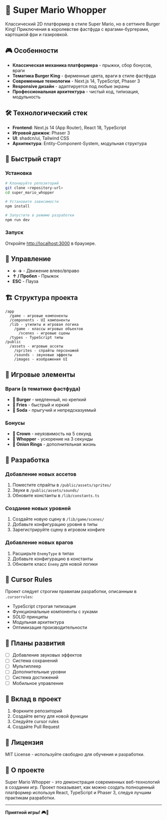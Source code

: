 # 🍔 Super Mario Whopper

Классический 2D платформер в стиле Super Mario, но в сеттинге Burger King! Приключения в королевстве фастфуда с врагами-бургерами, картошкой фри и газировкой.

## 🎮 Особенности

- **Классическая механика платформера** - прыжки, сбор бонусов, враги
- **Тематика Burger King** - фирменные цвета, враги в стиле фастфуда
- **Современные технологии** - Next.js 14, TypeScript, Phaser 3
- **Responsive дизайн** - адаптируется под любые экраны
- **Профессиональная архитектура** - чистый код, типизация, модульность

## 🛠️ Технологический стек

- **Frontend**: Next.js 14 (App Router), React 18, TypeScript
- **Игровой движок**: Phaser 3
- **UI**: shadcn/ui, Tailwind CSS
- **Архитектура**: Entity-Component-System, модульная структура

## 🚀 Быстрый старт

### Установка

```bash
# Клонируйте репозиторий
git clone <repository-url>
cd super_mario_whopper

# Установите зависимости
npm install

# Запустите в режиме разработки
npm run dev
```

### Запуск

Откройте [http://localhost:3000](http://localhost:3000) в браузере.

## 🎯 Управление

- **← →** - Движение влево/вправо
- **↑ / Пробел** - Прыжок
- **ESC** - Пауза

## 🏗️ Структура проекта

```
/app
  /game - игровые компоненты
  /components - UI компоненты
  /lib - утилиты и игровая логика
    /game - классы игровых объектов
      /scenes - игровые сцены
  /types - TypeScript типы
/public
  /assets - игровые ассеты
    /sprites - спрайты персонажей
    /sounds - звуковые эффекты
    /images - изображения UI
```

## 🎨 Игровые элементы

### Враги (в тематике фастфуда)

- **🍔 Burger** - медленный, но крепкий
- **🍟 Fries** - быстрый и юркий
- **🥤 Soda** - прыгучий и непредсказуемый

### Бонусы

- **👑 Crown** - неуязвимость на 5 секунд
- **🍔 Whopper** - ускорение на 3 секунды
- **🧅 Onion Rings** - дополнительная жизнь

## 🔧 Разработка

### Добавление новых ассетов

1. Поместите спрайты в `/public/assets/sprites/`
2. Звуки в `/public/assets/sounds/`
3. Обновите константы в `/lib/constants.ts`

### Создание новых уровней

1. Создайте новую сцену в `/lib/game/scenes/`
2. Добавьте конфигурацию уровня в типы
3. Зарегистрируйте сцену в игровом конфиге

### Добавление новых врагов

1. Расширьте `EnemyType` в типах
2. Добавьте конфигурацию в константы
3. Обновите класс `Enemy` для новой логики

## 📝 Cursor Rules

Проект следует строгим правилам разработки, описанным в `.cursorrules`:

- TypeScript строгая типизация
- Функциональные компоненты с хуками
- SOLID принципы
- Модульная архитектура
- Оптимизация производительности

## 🎯 Планы развития

- [ ] Добавление звуковых эффектов
- [ ] Система сохранений
- [ ] Мультиплеер
- [ ] Дополнительные уровни
- [ ] Система достижений
- [ ] Мобильное управление

## 🤝 Вклад в проект

1. Форкните репозиторий
2. Создайте ветку для новой функции
3. Следуйте cursor rules
4. Создайте Pull Request

## 📄 Лицензия

MIT License - используйте свободно для обучения и разработки.

## 🍔 О проекте

Super Mario Whopper - это демонстрация современных веб-технологий в создании игр. Проект показывает, как можно создать полноценный платформер используя React, TypeScript и Phaser 3, следуя лучшим практикам разработки.

---

**Приятной игры! 🎮👑**

